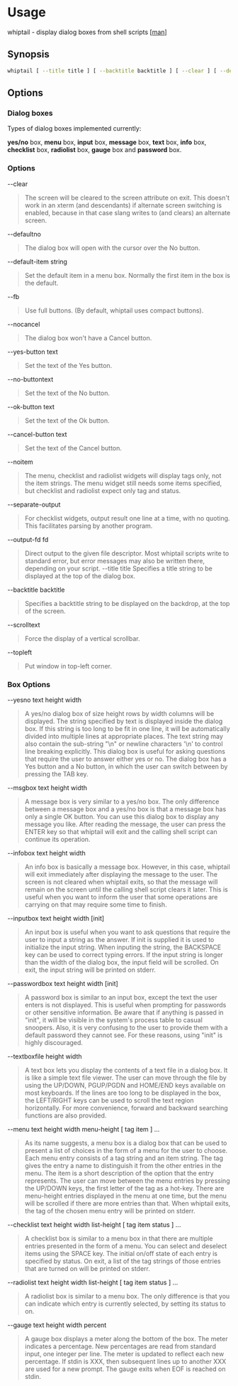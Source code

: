 # Usage

whiptail - display dialog boxes from shell scripts [[man](https://linux.die.net/man/1/whiptail)]

## Synopsis

```sh
whiptail [ --title title ] [ --backtitle backtitle ] [ --clear ] [ --default-item string ] [ --defaultno ] [ --fb ] [ --nocancel ] [ --yes-button text ] [ --no-button text ] [ --ok-button text ] [ --cancel-button text ] [ --noitem [ ] --output-fd fd ] [ --separate-output ] [ --scrolltext ] [ --topleft ] box-options
```

## Options

### Dialog boxes

Types of dialog boxes implemented currently:

**yes/no** box, **menu** box, **input** box, **message** box, **text** box, **info** box, **checklist** box, **radiolist** box, **gauge** box and **password** box.

### Options

--clear

> The screen will be cleared to the screen attribute on exit. This doesn't work in an xterm (and descendants) if alternate screen switching is enabled, because in that case slang writes to (and clears) an alternate screen.

--defaultno

> The dialog box will open with the cursor over the No button.

--default-item string

> Set the default item in a menu box. Normally the first item in the box is the default.

--fb

> Use full buttons. (By default, whiptail uses compact buttons).

--nocancel

> The dialog box won't have a Cancel button.

--yes-button text

> Set the text of the Yes button.

--no-buttontext

> Set the text of the No button.

--ok-button text

> Set the text of the Ok button.

--cancel-button text

> Set the text of the Cancel button.

--noitem

> The menu, checklist and radiolist widgets will display tags only, not the item strings. The menu widget still needs some items specified, but checklist and radiolist expect only tag and status.

--separate-output

> For checklist widgets, output result one line at a time, with no quoting. This facilitates parsing by another program.

--output-fd fd

> Direct output to the given file descriptor. Most whiptail scripts write to standard error, but error messages may also be written there, depending on your script.
> --title title
> Specifies a title string to be displayed at the top of the dialog box.

--backtitle backtitle

> Specifies a backtitle string to be displayed on the backdrop, at the top of the screen.

--scrolltext

> Force the display of a vertical scrollbar.

--topleft

> Put window in top-left corner.

### Box Options

--yesno text height width

> A yes/no dialog box of size height rows by width columns will be displayed. The string specified by text is displayed inside the dialog box. If this string is too long to be fit in one line, it will be automatically divided into multiple lines at appropriate places. The text string may also contain the sub-string "\n" or newline characters '\n' to control line breaking explicitly. This dialog box is useful for asking questions that require the user to answer either yes or no. The dialog box has a Yes button and a No button, in which the user can switch between by pressing the TAB key.

--msgbox text height width

> A message box is very similar to a yes/no box. The only difference between a message box and a yes/no box is that a message box has only a single OK button. You can use this dialog box to display any message you like. After reading the message, the user can press the ENTER key so that whiptail will exit and the calling shell script can continue its operation.

--infobox text height width

> An info box is basically a message box. However, in this case, whiptail will exit immediately after displaying the message to the user. The screen is not cleared when whiptail exits, so that the message will remain on the screen until the calling shell script clears it later. This is useful when you want to inform the user that some operations are carrying on that may require some time to finish.

--inputbox text height width [init]

> An input box is useful when you want to ask questions that require the user to input a string as the answer. If init is supplied it is used to initialize the input string. When inputing the string, the BACKSPACE key can be used to correct typing errors. If the input string is longer than the width of the dialog box, the input field will be scrolled. On exit, the input string will be printed on stderr.

--passwordbox text height width [init]

> A password box is similar to an input box, except the text the user enters is not displayed. This is useful when prompting for passwords or other sensitive information. Be aware that if anything is passed in "init", it will be visible in the system's process table to casual snoopers. Also, it is very confusing to the user to provide them with a default password they cannot see. For these reasons, using "init" is highly discouraged.

--textboxfile height width

> A text box lets you display the contents of a text file in a dialog box. It is like a simple text file viewer. The user can move through the file by using the UP/DOWN, PGUP/PGDN and HOME/END keys available on most keyboards. If the lines are too long to be displayed in the box, the LEFT/RIGHT keys can be used to scroll the text region horizontally. For more convenience, forward and backward searching functions are also provided.

--menu text height width menu-height [ tag item ] ...

> As its name suggests, a menu box is a dialog box that can be used to present a list of choices in the form of a menu for the user to choose. Each menu entry consists of a tag string and an item string. The tag gives the entry a name to distinguish it from the other entries in the menu. The item is a short description of the option that the entry represents. The user can move between the menu entries by pressing the UP/DOWN keys, the first letter of the tag as a hot-key. There are menu-height entries displayed in the menu at one time, but the menu will be scrolled if there are more entries than that. When whiptail exits, the tag of the chosen menu entry will be printed on stderr.

--checklist text height width list-height [ tag item status ] ...

> A checklist box is similar to a menu box in that there are multiple entries presented in the form of a menu. You can select and deselect items using the SPACE key. The initial on/off state of each entry is specified by status. On exit, a list of the tag strings of those entries that are turned on will be printed on stderr.

--radiolist text height width list-height [ tag item status ] ...

> A radiolist box is similar to a menu box. The only difference is that you can indicate which entry is currently selected, by setting its status to on.

--gauge text height width percent

> A gauge box displays a meter along the bottom of the box. The meter indicates a percentage. New percentages are read from standard input, one integer per line. The meter is updated to reflect each new percentage. If stdin is XXX, then subsequent lines up to another XXX are used for a new prompt. The gauge exits when EOF is reached on stdin.
